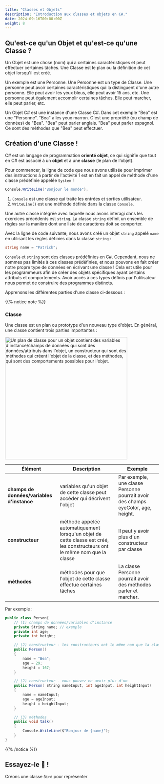 ```yaml
---
title: "Classes et Objets"
description: "Introduction aux classes et objets en C#."
date: 2024-09-16T00:00:00Z
weight: 8
---
```


## Qu'est-ce qu'un Objet et qu'est-ce qu'une Classe ?

Un Objet est une chose (nom) qui a certaines caractéristiques et peut effectuer certaines tâches. Une Classe est le plan ou la définition de cet objet lorsqu'il est créé.

Un exemple est une Personne. Une Personne est un type de Classe. Une personne peut avoir certaines caractéristiques qui la distinguent d'une autre personne. Elle peut avoir les yeux bleus, elle peut avoir 15 ans, etc. Une personne peut également accomplir certaines tâches. Elle peut marcher, elle peut parler, etc.

Un Objet C# est une instance d'une Classe C#. Dans cet exemple "Bea" est une "Personne". "Bea" a les yeux marron. C'est une propriété (ou champ de données) de "Bea". "Bea" peut parler anglais. "Bea" peut parler espagnol. Ce sont des méthodes que "Bea" peut effectuer.

## Création d'une Classe !

C# est un langage de programmation **orienté objet**, ce qui signifie que tout en C# est associé à un **objet** et à une **classe** (le plan de l'objet).

Pour commencer, la ligne de code que nous avons utilisée pour imprimer des instructions à partir de l'activité 1 est en fait un appel de méthode d'une classe prédéfinie appelée `System` !

```csharp
Console.WriteLine("Bonjour le monde");
```

1. `Console` est une classe qui traite les entrées et sorties utilisateur.
3. `WriteLine()` est une méthode définie dans la classe `Console`.

Une autre classe intégrée avec laquelle nous avons interagi dans les exercices précédents est `string`. La classe `string` définit un ensemble de règles sur la manière dont une liste de caractères doit se comporter.

Avec la ligne de code suivante, nous avons créé un objet `string` appelé `name` en utilisant les règles définies dans la classe `string` :

```csharp
string name = "Patrick";
```

`Console` et `string` sont des classes prédéfinies en C#. Cependant, nous ne sommes pas limités à ces classes prédéfinies, et nous pouvons en fait créer notre propre type de données en écrivant une classe ! Cela est utile pour les programmeurs afin de créer des objets spécifiques ayant certains attributs et comportements. Avoir accès à ces types définis par l'utilisateur nous permet de construire des programmes distincts.

Apprenons les différentes parties d'une classe ci-dessous :

{{% notice note %}}
### Classe
Une classe est un plan ou prototype d'un nouveau type d'objet. En général, une classe contient trois parties importantes : 

<img src="../images/class.png" height="400" alt="Un plan de classe pour un objet contient des variables d'instance/champs de données qui sont des données/attributs dans l'objet, un constructeur qui sont des méthodes qui créent l'objet de la classe, et des méthodes, qui sont des comportements possibles pour l'objet."/> 

**Élément** | **Description** | **Exemple**
---|---|---
**champs de données/variables d'instance** | variables qu'un objet de cette classe peut accéder qui décrivent l'objet | Par exemple, une classe Personne pourrait avoir des champs eyeColor, age, height.
**constructeur** | méthode appelée automatiquement lorsqu'un objet de cette classe est créé, les constructeurs ont le même nom que la classe | Il peut y avoir plus d'un constructeur par classe
**méthodes** | méthodes pour que l'objet de cette classe effectue certaines tâches | La classe Personne pourrait avoir des méthodes parler et marcher.  

Par exemple :

```csharp
public class Person{
    // (1) champs de données/variables d'instance
    private String name; // exemple
    private int age;
    private int height;

    // (2) constructeur - les constructeurs ont le même nom que la classe
    public Person()
    {
        name = "Bea";
        age = 29;
        height = 167;
    }

    // (2) constructeur - vous pouvez en avoir plus d'un
    public Person( String nameInput, int ageInput, int heightInput)
    {
        name = nameInput;
        age = ageInput;
        height = heightInput;
    }

    // (3) méthodes
    public void talk()
    {
        Console.WriteLine($"Bonjour de {name}");
    }
}
```

{{% /notice %}}

## Essayez-le 🐥 !

Créons une classe `Bird` pour représenter